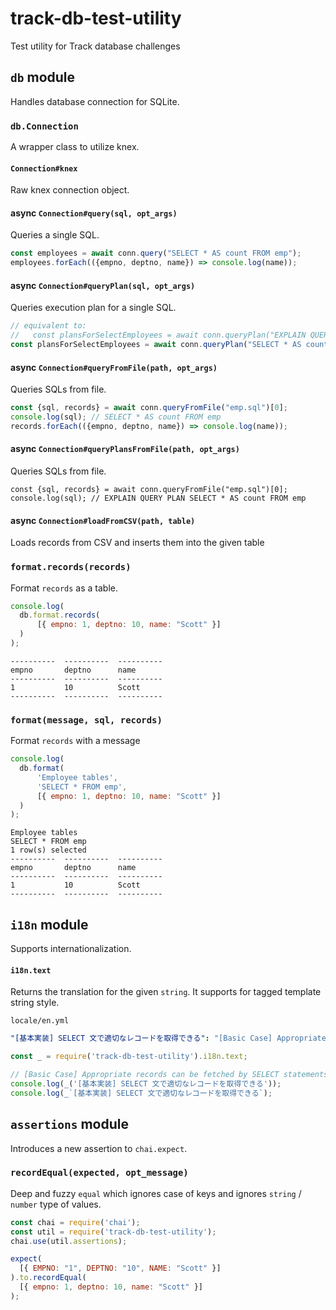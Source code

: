 # track-db-test-utility
Test utility for Track database challenges

## `db` module

Handles database connection for SQLite.

### `db.Connection`

A wrapper class to utilize knex.

#### `Connection#knex`

Raw knex connection object.

#### async `Connection#query(sql, opt_args)`

Queries a single SQL.

```javascript
const employees = await conn.query("SELECT * AS count FROM emp");
employees.forEach(({empno, deptno, name}) => console.log(name));
```

#### async `Connection#queryPlan(sql, opt_args)`

Queries execution plan for a single SQL.

```javascript
// equivalent to:
//   const plansForSelectEmployees = await conn.queryPlan("EXPLAIN QUERY PLAN SELECT * AS count FROM emp");
const plansForSelectEmployees = await conn.queryPlan("SELECT * AS count FROM emp");
```

#### async `Connection#queryFromFile(path, opt_args)`

Queries SQLs from file.

```javascript
const {sql, records} = await conn.queryFromFile("emp.sql")[0];
console.log(sql); // SELECT * AS count FROM emp
records.forEach(({empno, deptno, name}) => console.log(name));
```

#### async `Connection#queryPlansFromFile(path, opt_args)`

Queries SQLs from file.

```
const {sql, records} = await conn.queryFromFile("emp.sql")[0];
console.log(sql); // EXPLAIN QUERY PLAN SELECT * AS count FROM emp
```

#### async `Connection#loadFromCSV(path, table)`

Loads records from CSV and inserts them into the given table

### `format.records(records)`

Format `records` as a table.

```javascript
console.log(
  db.format.records(
      [{ empno: 1, deptno: 10, name: "Scott" }]
  )
);
```

```
----------  ----------  ----------
empno       deptno      name      
----------  ----------  ----------
1           10          Scott     
----------  ----------  ----------
```

### `format(message, sql, records)`

Format `records` with a message

```javascript
console.log(
  db.format(
      'Employee tables',
      'SELECT * FROM emp',
      [{ empno: 1, deptno: 10, name: "Scott" }]
  )
);
```

```
Employee tables
SELECT * FROM emp
1 row(s) selected
----------  ----------  ----------
empno       deptno      name      
----------  ----------  ----------
1           10          Scott     
----------  ----------  ----------
```

## `i18n` module

Supports internationalization.

#### `i18n.text`

Returns the translation for the given `string`.
It supports for tagged template string style.

`locale/en.yml`
```yaml
"[基本実装] SELECT 文で適切なレコードを取得できる": "[Basic Case] Appropriate records can be fetched by SELECT statements"
```

```javascript
const _ = require('track-db-test-utility').i18n.text;

// [Basic Case] Appropriate records can be fetched by SELECT statements
console.log(_('[基本実装] SELECT 文で適切なレコードを取得できる'));
console.log(_`[基本実装] SELECT 文で適切なレコードを取得できる`);
```

## `assertions` module

Introduces a new assertion to `chai.expect`.

### `recordEqual(expected, opt_message)`

Deep and fuzzy `equal` which ignores case of keys and ignores `string` / `number` type of values.

```javascript
const chai = require('chai');
const util = require('track-db-test-utility');
chai.use(util.assertions);

expect(
  [{ EMPNO: "1", DEPTNO: "10", NAME: "Scott" }]
).to.recordEqual(
  [{ empno: 1, deptno: 10, name: "Scott" }]
);
``` 
